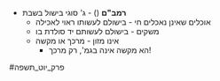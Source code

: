 * **רמב"ם** () \- ג' סוגי בישול בשבת
	* אוכלים שאינן נאכלים חי \- בישולם לעשותו ראוי לאכילה
	* משקים \- בישולם לעשותם יד סולדת בו
	* אינו מזון \- מרכך או מקשה
		* הא מקשה אינה בגמ', רק מרכך\!

#פרק_יוט_תשפה